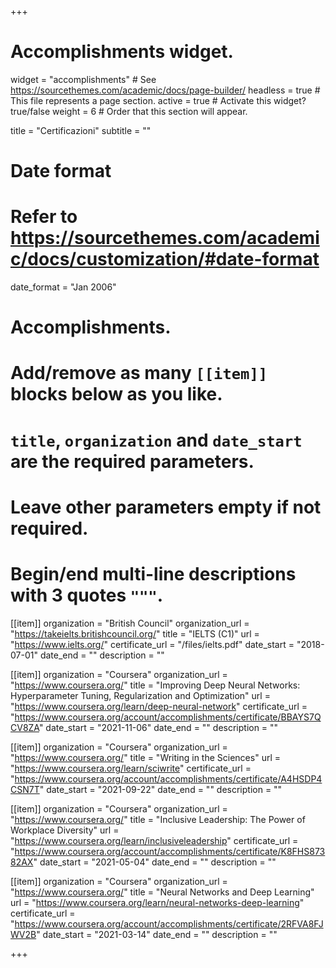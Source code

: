 +++
# Accomplishments widget.
widget = "accomplishments"  # See https://sourcethemes.com/academic/docs/page-builder/
headless = true  # This file represents a page section.
active = true  # Activate this widget? true/false
weight = 6  # Order that this section will appear.

title = "Certificazioni"
subtitle = ""

# Date format
#   Refer to https://sourcethemes.com/academic/docs/customization/#date-format
date_format = "Jan 2006"

# Accomplishments.
#   Add/remove as many `[[item]]` blocks below as you like.
#   `title`, `organization` and `date_start` are the required parameters.
#   Leave other parameters empty if not required.
#   Begin/end multi-line descriptions with 3 quotes `"""`.

[[item]]
  organization = "British Council"
  organization_url = "https://takeielts.britishcouncil.org/"
  title = "IELTS (C1)"
  url = "https://www.ielts.org/"
  certificate_url = "/files/ielts.pdf"
  date_start = "2018-07-01"
  date_end = ""
  description = ""

[[item]]
  organization = "Coursera"
  organization_url = "https://www.coursera.org/"
  title = "Improving Deep Neural Networks: Hyperparameter Tuning, Regularization and Optimization"
  url = "https://www.coursera.org/learn/deep-neural-network"
  certificate_url = "https://www.coursera.org/account/accomplishments/certificate/BBAYS7QCV8ZA"
  date_start = "2021-11-06"
  date_end = ""
  description = ""
  
[[item]]
  organization = "Coursera"
  organization_url = "https://www.coursera.org/"
  title = "Writing in the Sciences"
  url = "https://www.coursera.org/learn/sciwrite"
  certificate_url = "https://www.coursera.org/account/accomplishments/certificate/A4HSDP4CSN7T"
  date_start = "2021-09-22"
  date_end = ""
  description = ""

[[item]]
  organization = "Coursera"
  organization_url = "https://www.coursera.org/"
  title = "Inclusive Leadership: The Power of Workplace Diversity"
  url = "https://www.coursera.org/learn/inclusiveleadership"
  certificate_url = "https://www.coursera.org/account/accomplishments/certificate/K8FHS87382AX"
  date_start = "2021-05-04"
  date_end = ""
  description = ""

[[item]]
  organization = "Coursera"
  organization_url = "https://www.coursera.org/"
  title = "Neural Networks and Deep Learning"
  url = "https://www.coursera.org/learn/neural-networks-deep-learning"
  certificate_url = "https://www.coursera.org/account/accomplishments/certificate/2RFVA8FJWV2B"
  date_start = "2021-03-14"
  date_end = ""
  description = ""




+++
